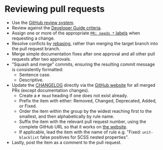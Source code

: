# Reviewing pull requests

-   Use the [GitHub review system](https://help.github.com/articles/about-pull-request-reviews/).
-   Review against the [Developer Guide criteria](rules.md).
-   Assign one or more of the appropriate [`PR: needs *` labels](https://github.com/stylelint/stylelint/labels) when requesting a change.
-   Resolve conficts by [rebasing](https://www.atlassian.com/git/tutorials/rewriting-history/git-rebase), rather than merging the target branch into the pull request branch.
-   Merge simple documentation fixes after one approval and all other pull requests after two approvals.
-   "Squash and merge" commits, ensuring the resulting commit message is consistently formatted:
    -   Sentence case.
    -   Descriptive.
-   Update the [CHANGELOG](https://github.com/stylelint/stylelint/blob/master/CHANGELOG.md) directly via the [GitHub website](https://github.com/stylelint/stylelint/edit/master/CHANGELOG.md) for all merged PRs (except documentation changes).
    -   Create a `# Head` heading if one does not exist already.
    -   Prefix the item with either: Removed, Changed, Deprecated, Added, or Fixed.
    -   Order the item within the group by the widest reaching first to the smallest, and then alphabetically by rule name.
    -   Suffix the item with the relevant pull request number, using the complete GitHub URL so that it works on [the website](https://stylelint.io/CHANGELOG/).
    -   If applicable, lead the item with the name of rule e.g. "Fixed: `unit-blacklist` false positives for SCSS nested properties".
-   Lastly, post the item as a comment to the pull request.
